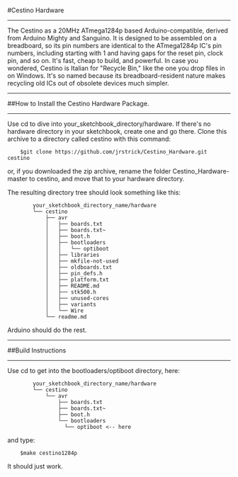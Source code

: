 ﻿#Cestino Hardware
***
The Cestino as a 20MHz ATmega1284p based Arduino-compatible, derived from Arduino Mighty and Sanguino. It is designed to be assembled on a breadboard, so its pin numbers are identical to the ATmega1284p IC's pin numbers, including starting with 1 and having gaps for the reset pin, clock pin, and so on. It's fast, cheap to build, and powerful. In case you wondered, Cestino is Italian for "Recycle Bin," like the one you drop files in on Windows. It's so named because its breadboard-resident nature makes recycling old ICs out of obsolete devices much simpler.

***
##How to Install the Cestino Hardware Package. 
***
Use cd to dive into your_sketchbook_directory/hardware. If there's no hardware directory in your sketchbook, create one and go there. Clone this archive to a directory called cestino with this command:

		$git clone https://github.com/jrstrick/Cestino_Hardware.git cestino

or, if you downloaded the zip archive, rename the folder Cestino_Hardware-master to cestino, and move that to your hardware directory.

 The resulting directory tree should look something like this:
```
		your_sketchbook_directory_name/hardware
		└── cestino
		    ├── avr
		    │   ├── boards.txt
		    │   ├── boards.txt~
		    │   ├── boot.h
		    │   ├── bootloaders
		    │   │  	└── optiboot
		    │   ├── libraries
		    │   ├── mkfile-not-used
		    │   ├── oldboards.txt
		    │   ├── pin_defs.h
		    │   ├── platform.txt
		    │   ├── README.md
		    │   ├── stk500.h
		    │   ├── unused-cores
		    │   ├── variants
		    │   └── Wire
		    └── readme.md
```
Arduino should do the rest.
***
##Build Instructions
***

Use cd to get into the bootloaders/optiboot directory, here:
```
		your_sketchbook_directory_name/hardware
		└── cestino
		    └── avr
		        ├── boards.txt
		        ├── boards.txt~
		        ├── boot.h
		        └── bootloaders
           	      └── optiboot <-- here
```
and type:

		$make cestino1284p

It should just work.

